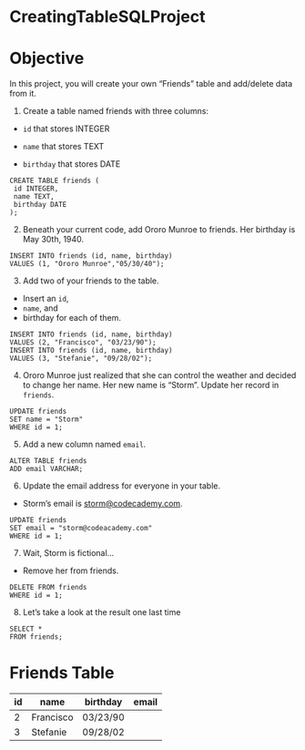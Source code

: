 # CreatingTableSQLProject
Objective
=
In this project, you will create your own “Friends” table and add/delete data from it. 


1. Create a table named friends with three columns:

- `id` that stores INTEGER

- `name` that stores TEXT

- `birthday` that stores DATE
```
CREATE TABLE friends (
 id INTEGER,
 name TEXT,
 birthday DATE
);
```

2. Beneath your current code, add Ororo Munroe to friends. Her birthday is May 30th, 1940.

```
INSERT INTO friends (id, name, birthday)
VALUES (1, "Ororo Munroe","05/30/40");
```

3. Add two of your friends to the table. 

- Insert an `id`,
- `name`, and
- birthday for each of them.

```
INSERT INTO friends (id, name, birthday)
VALUES (2, "Francisco", "03/23/90");
INSERT INTO friends (id, name, birthday)
VALUES (3, "Stefanie", "09/28/02");
```

4. Ororo Munroe just realized that she can control the weather and decided to change her name. Her new name is “Storm”. Update her record in `friends`.

```
UPDATE friends
SET name = "Storm"
WHERE id = 1;
```

5. Add a new column named `email`.

```
ALTER TABLE friends
ADD email VARCHAR;
```

6. Update the email address for everyone in your table. 

- Storm’s email is storm@codecademy.com.

```
UPDATE friends
SET email = "storm@codeacademy.com"
WHERE id = 1;
```

7. Wait, Storm is fictional… 
- Remove her from friends.

```
DELETE FROM friends
WHERE id = 1;
```

8. Let’s take a look at the result one last time

```
SELECT *
FROM friends;
```



Friends Table
=

| id  | name | birthday | email |
| ------------- | ------------- | ------------- | ------------- |
| 2  | Francisco | 03/23/90 |   |
| 3 | Stefanie | 09/28/02  |   |




